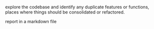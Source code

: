 explore the codebase and identify any duplicate features or functions, places where things should be consolidated or refactored.

report in a markdown file
